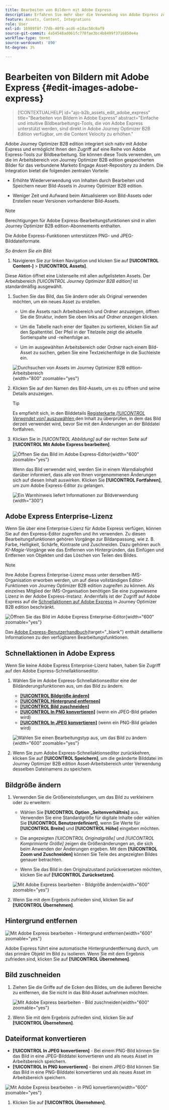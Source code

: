 ```yaml
---
title: Bearbeiten von Bildern mit Adobe Express
description: Erfahren Sie mehr über die Verwendung von Adobe Express zum Bearbeiten von Bildern in Journey Optimizer B2B edition Workspace.
feature: Assets, Content, Integrations
role: User
exl-id: 16909f8f-77db-40f8-acd6-e18ac50c0af9
source-git-commit: 4a54548ad061fc778fae3bc4b8499f3716850e4a
workflow-type: tm+mt
source-wordcount: '890'
ht-degree: 3%

---
```


# Bearbeiten von Bildern mit Adobe Express {#edit-images-adobe-express}

>[!CONTEXTUALHELP]
>id="ajo-b2b_assets_edit_adobe_express"
>title="Bearbeiten von Bildern in Adobe Express"
>abstract="Einfache und intuitive Bildbearbeitungs-Tools, die von Adobe Express unterstützt werden, sind direkt in Adobe Journey Optimizer B2B Edition verfügbar, um die Content Velocity zu erhöhen."

Adobe Journey Optimizer B2B edition integriert sich nativ mit Adobe Express und ermöglicht Ihnen den Zugriff auf eine Reihe von Adobe Express-Tools zur Bildbearbeitung. Sie können diese Tools verwenden, um die im Arbeitsbereich von Journey Optimizer B2B edition gespeicherten Bilder für das verbundene Marketo Engage Asset-Repository zu ändern. Die Integration bietet die folgenden zentralen Vorteile:

* Erhöhte Wiederverwendung von Inhalten durch Bearbeiten und Speichern neuer Bild-Assets in Journey Optimizer B2B edition.

* Weniger Zeit und Aufwand beim Aktualisieren von Bild-Assets oder Erstellen neuer Versionen vorhandener Bild-Assets.

>[!NOTE]
>
>Berechtigungen für Adobe Express-Bearbeitungsfunktionen sind in allen Journey Optimizer B2B edition-Abonnements enthalten.

Die Adobe Express-Funktionen unterstützen PNG- und JPEG-Bilddateiformate.

_So ändern Sie ein Bild:_

1. Navigieren Sie zur linken Navigation und klicken Sie auf **[!UICONTROL Content-]** > **[!UICONTROL Assets]**.

Diese Aktion öffnet eine Listenseite mit allen aufgelisteten Assets. Der Arbeitsbereich _[!UICONTROL Journey Optimizer B2B edition]_ ist standardmäßig ausgewählt.

1. Suchen Sie das Bild, das Sie ändern oder als Original verwenden möchten, um ein neues Asset zu erstellen.

   * Um die Assets nach Arbeitsbereich und Ordner anzuzeigen, öffnen Sie die Struktur, indem Sie oben links auf _Ordner anzeigen_ klicken.

   * Um die Tabelle nach einer der Spalten zu sortieren, klicken Sie auf den Spaltentitel. Der Pfeil in der Titelzeile zeigt die aktuelle Sortierspalte und -reihenfolge an.

   * Um im ausgewählten Arbeitsbereich oder Ordner nach einem Bild-Asset zu suchen, geben Sie eine Textzeichenfolge in die Suchleiste ein.

   ![Durchsuchen von Assets im Journey Optimizer B2B edition-Arbeitsbereich](./assets/assets-native-workspace-filtered.png){width="800" zoomable="yes"}

1. Klicken Sie auf den Namen des Bild-Assets, um es zu öffnen und seine Details anzuzeigen.

   >[!TIP]
   >
   >Es empfiehlt sich, in den Bilddetails [ Registerkarte _[!UICONTROL Verwendet von]_ auszuwählen ](./marketo-engage-design-studio.md#view-asset-used-by-references) den Inhalt zu überprüfen, in dem das Bild derzeit verwendet wird, bevor Sie mit den Änderungen an der Bilddatei fortfahren.

1. Klicken Sie in _[!UICONTROL Abbildung]_ auf der rechten Seite auf **[!UICONTROL Mit Adobe Express bearbeiten]**.

   ![Öffnen Sie das Bild im Adobe Express-Editor](./assets/assets-edit-adobe-express.png){width="600" zoomable="yes"}

   Wenn das Bild verwendet wird, werden Sie in einem Warndialogfeld darüber informiert, dass alle von Ihnen vorgenommenen Änderungen sich auf diesen Inhalt auswirken. Klicken Sie **[!UICONTROL Fortfahren]**, um zum Adobe Express-Editor zu gelangen.

   ![Ein Warnhinweis liefert Informationen zur Bildverwendung](./assets/assets-edit-adobe-express-usage-alert.png){width="300"}

## Adobe Express Enterprise-Lizenz

Wenn Sie über eine Enterprise-Lizenz für Adobe Express verfügen, können Sie auf den Express-Editor zugreifen und ihn verwenden. Zu diesen Bearbeitungsfunktionen gehören Vorgänge zur Bildanpassung, wie z. B. Farbe, Helligkeit, Schärfe, Kontraste und Zuschneiden. Dazu gehören auch _KI-Magie_-Vorgänge wie das Entfernen von Hintergründen, das Einfügen und Entfernen von Objekten und das Löschen von Teilen des Bildes.

>[!NOTE]
>
>Ihre Adobe Express Enterprise-Lizenz muss unter derselben IMS-Organisation erworben werden, um auf diese vollständigen Editor-Funktionen von Journey Optimizer B2B edition zugreifen zu können. Als einzelnes Mitglied der IMS-Organisation benötigen Sie eine zugewiesene Lizenz in der Adobe Express-Instanz. Andernfalls ist der Zugriff auf Adobe Express auf die [Schnellaktionen auf Adobe Express](#quick-actions-in-adobe-express) in Journey Optimizer B2B edition beschränkt.

![Öffnen Sie das Bild im Adobe Express Enterprise-Editor](./assets/assets-edit-adobe-express-enterprise-editor.png){width="600" zoomable="yes"}

Das [Adobe Express-Benutzerhandbuch](https://helpx.adobe.com/de/express/user-guide.html){target="_blank"} enthält detaillierte Informationen zu den verfügbaren Bearbeitungsfunktionen.

## Schnellaktionen in Adobe Express

Wenn Sie keine Adobe Express Enterprise-Lizenz haben, haben Sie Zugriff auf den Adobe Express-Schnellaktionseditor.

1. Wählen Sie im Adobe Express-Schnellaktionseditor eine der Bildänderungsfunktionen aus, um das Bild zu ändern.

   * [**[!UICONTROL Bildgröße ändern]**](#resize-image)
   * [**[!UICONTROL Hintergrund entfernen]**](#remove-background)
   * [**[!UICONTROL Bild zuschneiden]**](#crop-image)
   * [**[!UICONTROL In PNG konvertieren]**](#convert-file-format) (wenn ein JPEG-Bild geladen wird)
   * [**[!UICONTROL In JPEG konvertieren]**](#convert-file-format) (wenn ein PNG-Bild geladen wird)

   ![Wählen Sie einen Bearbeitungstyp aus, um das Bild zu ändern](./assets/assets-edit-adobe-express-left-menu.png){width="600" zoomable="yes"}

1. Wenn Sie zum Adobe Express-Schnellaktionseditor zurückkehren, klicken Sie auf **[!UICONTROL Speichern]**, um die geänderte Bilddatei im Journey Optimizer B2B edition Asset-Arbeitsbereich unter Verwendung desselben Dateinamens zu speichern.

## Bildgröße ändern

1. Verwenden Sie die Größeneinstellungen, um das Bild zu verkleinern oder zu erweitern:

   * Wählen Sie **[!UICONTROL Option „Seitenverhältnis]** aus. Verwenden Sie eine Standardgröße für digitale Inhalte oder wählen Sie **[!UICONTROL Benutzerdefiniert]**, wenn Sie Werte für **[!UICONTROL Breite]** und **[!UICONTROL Höhe]** eingeben möchten.

   * Die angezeigten _[!UICONTROL Originalgröße]_ und _[!UICONTROL Komprimierte Größe]_ zeigen die Größenänderungen an, die sich beim Anwenden der Änderungen ergeben. Mit dem **[!UICONTROL Zoom und Zuschneiden]** können Sie Teile des angezeigten Bildes genauer betrachten.

   * Wenn Sie das Bild in den Originalzustand zurückversetzen möchten, klicken Sie auf **[!UICONTROL Zurücksetzen]**.

   ![Mit Adobe Express bearbeiten - Bildgröße ändern](./assets/assets-edit-adobe-express-resize-image.png){width="600" zoomable="yes"}

1. Wenn Sie mit dem Ergebnis zufrieden sind, klicken Sie auf **[!UICONTROL Übernehmen]**.

## Hintergrund entfernen

![Mit Adobe Express bearbeiten - Hintergrund entfernen](./assets/assets-edit-adobe-express-remove-background.png){width="600" zoomable="yes"}

Adobe Express führt eine automatische Hintergrundentfernung durch, um das primäre Objekt im Bild zu isolieren. Wenn Sie mit dem Ergebnis zufrieden sind, klicken Sie auf **[!UICONTROL Übernehmen]**.

## Bild zuschneiden

1. Ziehen Sie die Griffe auf die Ecken des Bildes, um die äußeren Bereiche zu entfernen, die Sie nicht in das Bild-Asset aufnehmen möchten.

   ![Mit Adobe Express bearbeiten - Bild zuschneiden](./assets/assets-edit-adobe-express-crop-image.png){width="600" zoomable="yes"}

1. Wenn Sie mit dem Ergebnis zufrieden sind, klicken Sie auf **[!UICONTROL Übernehmen]**.

## Dateiformat konvertieren

* **[!UICONTROL In JPEG konvertieren]** - Bei einem PNG-Bild können Sie das Bild in eine JPEG-Bilddatei konvertieren und als neues Asset im Arbeitsbereich speichern.
* **[!UICONTROL In PNG konvertieren]** - Bei einem JPEG-Bild können Sie das Bild in eine PNG-Bilddatei konvertieren und als neues Asset im Arbeitsbereich speichern.

![Mit Adobe Express bearbeiten - in PNG konvertieren](./assets/assets-edit-adobe-express-convert-to-png.png){width="600" zoomable="yes"}

1. Klicken Sie auf **[!UICONTROL Übernehmen]**.
